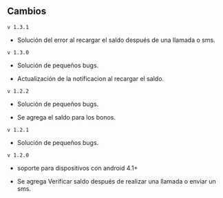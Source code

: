## Cambios

```v 1.3.1```
* Solución del error al recargar el saldo después de una llamada o sms.


```v 1.3.0```
* Solución de pequeños bugs.
+ Actualización de la notificacion al recargar el saldo.

```v 1.2.2```
* Solución de pequeños bugs.
+ Se agrega el saldo para los bonos.

```v 1.2.1```
* Solución de pequeños bugs.

```v 1.2.0```
* soporte para dispositivos con android 4.1+
+ Se agrega Verificar saldo después de realizar una llamada o enviar un sms.
